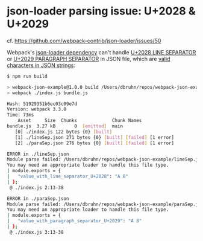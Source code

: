 # json-loader parsing issue: U+2028 & U+2029

cf. https://github.com/webpack-contrib/json-loader/issues/50

Webpack's [json-loader dependency](https://github.com/webpack-contrib/json-loader) can't handle [U+2028 LINE SEPARATOR](http://www.fileformat.info/info/unicode/char/2028/index.htm) or [U+2029 PARAGRAPH SEPARATOR](http://www.fileformat.info/info/unicode/char/2029/index.htm) in JSON file, which are [valid characters in JSON strings](http://timelessrepo.com/json-isnt-a-javascript-subset):

```bash
$ npm run build

> webpack-json-example@1.0.0 build /Users/dbruhn/repos/webpack-json-example
> webpack ./index.js bundle.js

Hash: 51929351b6ec03c09e7d
Version: webpack 3.3.0
Time: 73ms
    Asset     Size  Chunks             Chunk Names
bundle.js  3.27 kB       0  [emitted]  main
   [0] ./index.js 122 bytes {0} [built]
   [1] ./lineSep.json 271 bytes {0} [built] [failed] [1 error]
   [2] ./paraSep.json 276 bytes {0} [built] [failed] [1 error]

ERROR in ./lineSep.json
Module parse failed: /Users/dbruhn/repos/webpack-json-example/lineSep.json Unterminated string constant (2:37)
You may need an appropriate loader to handle this file type.
| module.exports = {
| 	"value_with_line_separator_U+2028": "A B"
| };
 @ ./index.js 2:13-38

ERROR in ./paraSep.json
Module parse failed: /Users/dbruhn/repos/webpack-json-example/paraSep.json Unterminated string constant (2:42)
You may need an appropriate loader to handle this file type.
| module.exports = {
| 	"value_with_paragraph_separator_U+2029": "A B"
| };
 @ ./index.js 3:13-38
```

